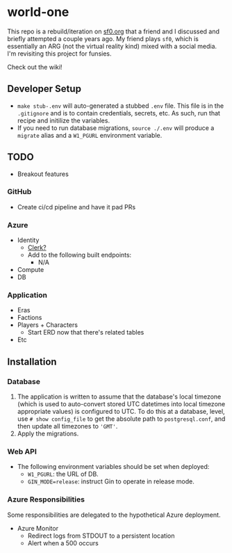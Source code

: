 # world-one

This repo is a rebuild/iteration on [sf0.org](sf0.org) that a friend and I
discussed and briefly attempted a couple years ago. My friend plays `sf0`, which
is essentially an ARG (not the virtual reality kind) mixed with a social media.
I'm revisiting this project for funsies.

Check out the wiki!

## Developer Setup

- `make stub-.env` will auto-generated a stubbed `.env` file. This file is in
the `.gitignore` and is to contain credentials, secrets, etc. As such, run that
recipe and initilize the variables.
- If you need to run database migrations, `source ./.env` will produce a
`migrate` alias and a `W1_PGURL` environment variable.

## TODO

- Breakout features

### GitHub

- Create ci/cd pipeline and have it pad PRs

### Azure

- Identity
   - [Clerk?](https://clerk.com/?utm_source=fireship&utm_medium=youtube&utm_campaign=libsql)
   - Add to the following built endpoints:
      - N/A
- Compute
- DB

### Application

- Eras
- Factions
- Players + Characters
    - Start ERD now that there's related tables
- Etc

## Installation

### Database

1. The application is written to assume that the database's local timezone
   (which is used to auto-convert stored UTC datetimes into local timezone
   appropriate values) is configured to UTC. To do this at a database, level,
   use `# show config_file` to get the absolute path to `postgresql.conf`, and
   then update all timezones to `'GMT'`.
2. Apply the migrations.

### Web API

- The following environment variables should be set when deployed:
   - `W1_PGURL`: the URL of DB.
   - `GIN_MODE=release`: instruct Gin to operate in release mode.

### Azure Responsibilities

Some responsibilities are delegated to the hypothetical Azure deployment.

- Azure Monitor
   - Redirect logs from STDOUT to a persistent location
   - Alert when a 500 occurs

